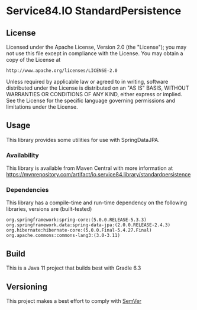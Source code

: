 # Service84.IO StandardPersistence

## License
Licensed under the Apache License, Version 2.0 (the "License");
you may not use this file except in compliance with the License.
You may obtain a copy of the License at

    http://www.apache.org/licenses/LICENSE-2.0

Unless required by applicable law or agreed to in writing, software
distributed under the License is distributed on an "AS IS" BASIS,
WITHOUT WARRANTIES OR CONDITIONS OF ANY KIND, either express or implied.
See the License for the specific language governing permissions and
limitations under the License.

## Usage
This library provides some utilities for use with SpringDataJPA.

### Availability
This library is available from Maven Central with more information at
https://mvnrepository.com/artifact/io.service84.library/standardpersistence

### Dependencies
This library has a compile-time and run-time dependency on the following libraries,
versions are (built-tested)

    org.springframework:spring-core:(5.0.0.RELEASE-5.3.3)
    org.springframework.data:spring-data-jpa:(2.0.0.RELEASE-2.4.3)
    org.hibernate:hibernate-core:(5.0.0.Final-5.4.27.Final)
    org.apache.commons:commons-lang3:(3.0-3.11)

## Build
This is a Java 11 project that builds best with Gradle 6.3

## Versioning
This project makes a best effort to comply with [SemVer](https://semver.org/)
